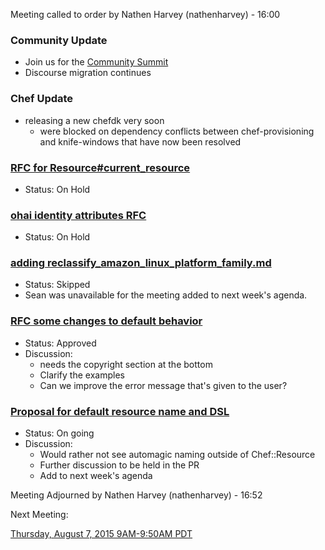Meeting called to order by Nathen Harvey (nathenharvey) - 16:00

### Community Update

* Join us for the [Community Summit](http://summit.chef.io)
* Discourse migration continues

### Chef Update

* releasing a new chefdk very soon
  * were blocked on dependency conflicts between chef-provisioning and knife-windows that have now been resolved

### [RFC for Resource#current_resource](https://github.com/chef/chef-rfc/pull/143)
* Status:  On Hold

### [ohai identity attributes RFC](https://github.com/chef/chef-rfc/pull/108)
* Status: On Hold

### [adding reclassify_amazon_linux_platform_family.md](https://github.com/chef/chef-rfc/pull/109)
* Status:  Skipped
* Sean was unavailable for the meeting added to next week's agenda.

### [RFC some changes to default behavior](https://github.com/chef/chef-rfc/pull/135)
* Status: Approved
* Discussion:
  * needs the copyright section at the bottom
  * Clarify the examples
  * Can we improve the error message that's given to the user?

### [Proposal for default resource name and DSL](https://github.com/chef/chef-rfc/pull/136)
* Status:  On going
* Discussion:
  * Would rather not see automagic naming outside of Chef::Resource
  * Further discussion to be held in the PR
  * Add to next week's agenda


Meeting Adjourned by Nathen Harvey (nathenharvey) - 16:52

Next Meeting:

[Thursday, August 7, 2015 9AM-9:50AM PDT](http://www.timeanddate.com/worldclock/fixedtime.html?msg=%23chef-hacking+developers%27+meeting&iso=20150807T12&p1=419&am=50)
